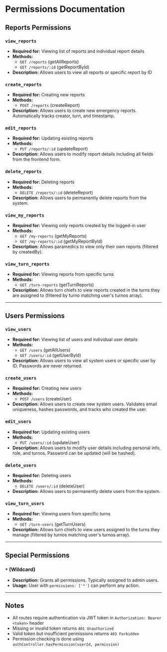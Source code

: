 # Permissions Documentation

## Reports Permissions

### `view_reports`
- **Required for:** Viewing list of reports and individual report details
- **Methods:**
  - `GET /reports` (getAllReports)
  - `GET /reports/:id` (getReportById)
- **Description:** Allows users to view all reports or specific report by ID

### `create_reports`
- **Required for:** Creating new reports
- **Methods:**
  - `POST /reports` (createReport)
- **Description:** Allows users to create new emergency reports. Automatically tracks creator, turn, and timestamp.

### `edit_reports`
- **Required for:** Updating existing reports
- **Methods:**
  - `PUT /reports/:id` (updateReport)
- **Description:** Allows users to modify report details including all fields from the frontend form.

### `delete_reports`
- **Required for:** Deleting reports
- **Methods:**
  - `DELETE /reports/:id` (deleteReport)
- **Description:** Allows users to permanently delete reports from the system.

### `view_my_reports`
- **Required for:** Viewing only reports created by the logged-in user
- **Methods:**
  - `GET /my-reports` (getMyReports)
  - `GET /my-reports/:id` (getMyReportById)
- **Description:** Allows paramedics to view only their own reports (filtered by createdBy).

### `view_turn_reports`
- **Required for:** Viewing reports from specific turns
- **Methods:**
  - `GET /turn-reports` (getTurnReports)
- **Description:** Allows turn chiefs to view reports created in the turns they are assigned to (filtered by turno matching user's turnos array).

---

## Users Permissions

### `view_users`
- **Required for:** Viewing list of users and individual user details
- **Methods:**
  - `GET /users` (getAllUsers)
  - `GET /users/:id` (getUserById)
- **Description:** Allows users to view all system users or specific user by ID. Passwords are never returned.

### `create_users`
- **Required for:** Creating new users
- **Methods:**
  - `POST /users` (createUser)
- **Description:** Allows users to create new system users. Validates email uniqueness, hashes passwords, and tracks who created the user.

### `edit_users`
- **Required for:** Updating existing users
- **Methods:**
  - `PUT /users/:id` (updateUser)
- **Description:** Allows users to modify user details including personal info, role, and turnos. Password can be updated (will be hashed).

### `delete_users`
- **Required for:** Deleting users
- **Methods:**
  - `DELETE /users/:id` (deleteUser)
- **Description:** Allows users to permanently delete users from the system.

### `view_turn_users`
- **Required for:** Viewing users from specific turns
- **Methods:**
  - `GET /turn-users` (getTurnUsers)
- **Description:** Allows turn chiefs to view users assigned to the turns they manage (filtered by turnos matching user's turnos array).

---

## Special Permissions

### `*` (Wildcard)
- **Description:** Grants all permissions. Typically assigned to admin users.
- **Usage:** User with `permissions: ['*']` can perform any action.

---

## Notes
- All routes require authentication via JWT token in `Authorization: Bearer <token>` header
- Missing or invalid token returns `401 Unauthorized`
- Valid token but insufficient permissions returns `403 Forbidden`
- Permission checking is done using `authController.hasPermission(userId, permission)`
